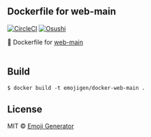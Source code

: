 ## Dockerfile for web-main
[![CircleCI](https://circleci.com/gh/emoji-gen/docker-web-main/tree/master.svg?style=shield)](https://circleci.com/gh/emoji-gen/docker-web-main/tree/master)
[![Osushi](https://img.shields.io/badge/donate-osushi-EA2F57.svg)](https://osushi.love/intent/post/9ad90add99954e62ac79251606c10eec)

:whale: Dockerfile for [web-main](https://github.com/emoji-gen/web-main)
<br>
<br>

## Build

```
$ docker build -t emojigen/docker-web-main .
```

## License
MIT &copy; [Emoji Generator](https://emoji-gen.ninja/)

